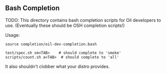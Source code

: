 Bash Completion
---------------

TODO: This directory contains bash completion scripts for Oil developers to
use.  (Eventually these should be OSH completion scripts!)

Usage:

    source completion/oil-dev-completion.bash

    test/spec.sh sm<TAB>    # should complete to 'smoke'
    scripts/count.sh a<TAB>  # should complete to 'all'

It also shouldn't clobber what your distro provides.

